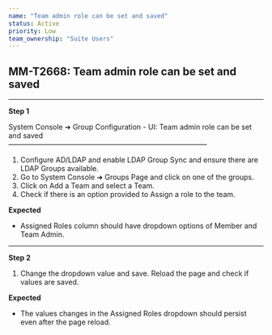 ```yaml
---
name: "Team admin role can be set and saved"
status: Active
priority: Low
team_ownership: "Suite Users"
---
```


## MM-T2668: Team admin role can be set and saved

---

**Step 1**

System Console ➜ Group Configuration - UI: Team admin role can be set and saved\
————————————————————————————

1. Configure AD/LDAP and enable LDAP Group Sync and ensure there are LDAP Groups available.
2. Go to System Console ➜ Groups Page and click on one of the groups.
3. Click on Add a Team and select a Team.
4. Check if there is an option provided to Assign a role to the team.

**Expected**

- Assigned Roles column should have dropdown options of Member and Team Admin.

---

**Step 2**

1. Change the dropdown value and save. Reload the page and check if values are saved.

**Expected**

- The values changes in the Assigned Roles dropdown should persist even after the page reload.
